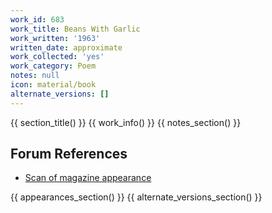 ```yaml
---
work_id: 683
work_title: Beans With Garlic
work_written: '1963'
written_date: approximate
work_collected: 'yes'
work_category: Poem
notes: null
icon: material/book
alternate_versions: []
---
```


{{ section_title() }}
{{ work_info() }}
{{ notes_section() }}
## Forum References
- [Scan of magazine appearance](https://bukowskiforum.com/threads/el-corno-emplumado-no-7-july-1963-love-bound-at-the-wrist-and-hung-like-a-salomey.12237/)

{{ appearances_section() }}
{{ alternate_versions_section() }}